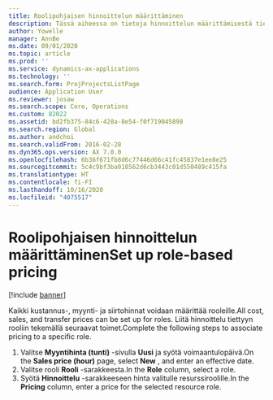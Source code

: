 ```yaml
---
title: Roolipohjaisen hinnoittelun määrittäminen
description: Tässä aiheessa on tietoja hinnoittelun määrittämisestä tietyille rooleille.
author: Yowelle
manager: AnnBe
ms.date: 09/01/2020
ms.topic: article
ms.prod: ''
ms.service: dynamics-ax-applications
ms.technology: ''
ms.search.form: ProjProjectsListPage
audience: Application User
ms.reviewer: josaw
ms.search.scope: Core, Operations
ms.custom: 82022
ms.assetid: bd2fb375-84c6-428a-8e54-f0f719045898
ms.search.region: Global
ms.author: andchoi
ms.search.validFrom: 2016-02-28
ms.dyn365.ops.version: AX 7.0.0
ms.openlocfilehash: 6b36f671fb8d6c77446d66c41fc45837e1ee8e25
ms.sourcegitcommit: 5c4c9bf3ba018562d6cb3443c01d550489c415fa
ms.translationtype: HT
ms.contentlocale: fi-FI
ms.lasthandoff: 10/16/2020
ms.locfileid: "4075517"
---
```

# <a name="set-up-role-based-pricing"></a><span data-ttu-id="bc609-103">Roolipohjaisen hinnoittelun määrittäminen</span><span class="sxs-lookup"><span data-stu-id="bc609-103">Set up role-based pricing</span></span>

[!include [banner](../includes/banner.md)]

<span data-ttu-id="bc609-104">Kaikki kustannus-, myynti- ja siirtohinnat voidaan määrittää rooleille.</span><span class="sxs-lookup"><span data-stu-id="bc609-104">All cost, sales, and transfer prices can be set up for roles.</span></span> <span data-ttu-id="bc609-105">Liitä hinnoittelu tiettyyn rooliin tekemällä seuraavat toimet.</span><span class="sxs-lookup"><span data-stu-id="bc609-105">Complete the following steps to associate pricing to a specific role.</span></span>

1. <span data-ttu-id="bc609-106">Valitse **Myyntihinta (tunti)** -sivulla **Uusi** ja syötä voimaantulopäivä.</span><span class="sxs-lookup"><span data-stu-id="bc609-106">On the **Sales price (hour)** page, select **New** , and enter an effective date.</span></span>
2. <span data-ttu-id="bc609-107">Valitse rooli **Rooli** -sarakkeesta.</span><span class="sxs-lookup"><span data-stu-id="bc609-107">In the **Role** column, select a role.</span></span>
3. <span data-ttu-id="bc609-108">Syötä **Hinnoittelu** -sarakkeeseen hinta valitulle resurssiroolille.</span><span class="sxs-lookup"><span data-stu-id="bc609-108">In the **Pricing** column, enter a price for the selected resource role.</span></span>
